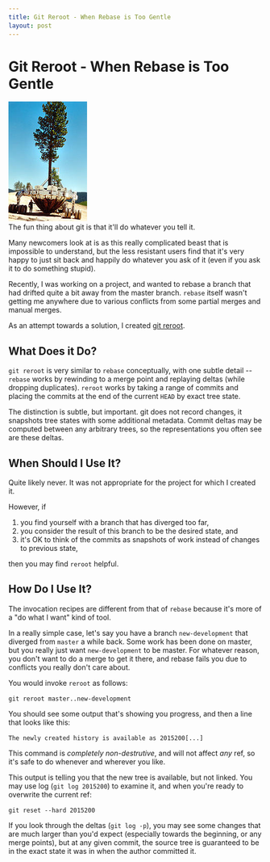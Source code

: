 ```yaml
---
title: Git Reroot - When Rebase is Too Gentle
layout: post
---
```


# Git Reroot - When Rebase is Too Gentle

<div>
  <img src="/images/transplant.jpg" alt="transplant" class="floatright"/>
</div>
The fun thing about git is that it'll do whatever you tell it.

Many newcomers look at is as this really complicated beast that is
impossible to understand, but the less resistant users find that it's
very happy to just sit back and happily do whatever you ask of it
(even if you ask it to do something stupid).

Recently, I was working on a project, and wanted to rebase a branch
that had drifted quite a bit away from the master branch.  `rebase`
itself wasn't getting me anywhere due to various conflicts from some
partial merges and manual merges.

As an attempt towards a solution, I created [git reroot][reroot].

## What Does it Do?

`git reroot` is very similar to `rebase` conceptually, with one subtle
detail -- `rebase` works by rewinding to a merge point and replaying
deltas (while dropping duplicates).  `reroot` works by taking a range
of commits and placing the commits at the end of the current `HEAD` by
exact tree state.

The distinction is subtle, but important.  git does not record
changes, it snapshots tree states with some additional metadata.
Commit deltas may be computed between any arbitrary trees, so the
representations you often see are these deltas.

## When Should I Use It?

Quite likely never.  It was not appropriate for the project for which
I created it.

However, if

1. you find yourself with a branch that has diverged too far,
2. you consider the result of this branch to be the desired state, and
3. it's OK to think of the commits as snapshots of work instead of
   changes to previous state,

then you may find `reroot` helpful.

## How Do I Use It?

The invocation recipes are different from that of `rebase` because
it's more of a "do what I want" kind of tool.

In a really simple case, let's say you have a branch `new-development`
that diverged from `master` a while back.  Some work has been done on
master, but you really just want `new-development` to be master.  For
whatever reason, you don't want to do a merge to get it there, and
rebase fails you due to conflicts you really don't care about.

You would invoke `reroot` as follows:

    git reroot master..new-development

You should see some output that's showing you progress, and then a
line that looks like this:

    The newly created history is available as 2015200[...]

This command is *completely non-destrutive*, and will not affect *any*
ref, so it's safe to do whenever and wherever you like.

This output is telling you that the new tree is available, but not
linked.  You may use log (`git log 2015200`) to examine it, and when
you're ready to overwrite the current ref:

    git reset --hard 2015200

If you look through the deltas (`git log -p`), you may see some
changes that are much larger than you'd expect (especially towards the
beginning, or any merge points), but at any given commit, the source
tree is guaranteed to be in the exact state it was in when the author
committed it.

[reroot]:http://gitorious.org/projects/bindir/repos/mainline/blobs/master/git-reroot
